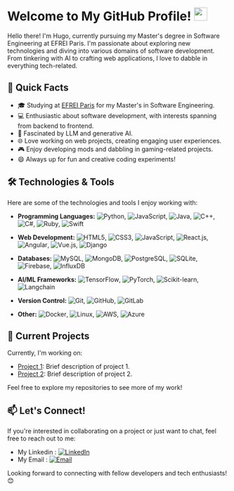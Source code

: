 # Welcome to My GitHub Profile! <img src="https://media.giphy.com/media/hvRJCLFzcasrR4ia7z/giphy.gif" width="30px"/>

Hello there!
I'm Hugo, currently pursuing my Master's degree in Software Engineering at EFREI Paris. I'm passionate about exploring new technologies and diving into various domains of software development. From tinkering with AI to crafting web applications, I love to dabble in everything tech-related.

## 🚀 Quick Facts

- 🎓 Studying at [EFREI Paris](https://www.efrei.fr/) for my Master's in Software Engineering.
- 💻 Enthusiastic about software development, with interests spanning from backend to frontend.
- 🤖 Fascinated by LLM and generative AI.
- 🌐 Love working on web projects, creating engaging user experiences.
- 🎮 Enjoy developing mods and dabbling in gaming-related projects.
- 😄 Always up for fun and creative coding experiments!

## 🛠️ Technologies & Tools

Here are some of the technologies and tools I enjoy working with:

- **Programming Languages:** ![Python](https://img.shields.io/badge/-Python-3776AB?style=flat-square&logo=python&logoColor=white), ![JavaScript](https://img.shields.io/badge/-JavaScript-F7DF1E?style=flat-square&logo=javascript&logoColor=black), ![Java](https://img.shields.io/badge/-Java-007396?style=flat-square&logo=java&logoColor=white), ![C++](https://img.shields.io/badge/-C++-00599C?style=flat-square&logo=c%2B%2B&logoColor=white), ![C#](https://img.shields.io/badge/-C%23-239120?style=flat-square&logo=c-sharp&logoColor=white), ![Ruby](https://img.shields.io/badge/-Ruby-CC342D?style=flat-square&logo=ruby&logoColor=white), ![Swift](https://img.shields.io/badge/-Swift-FA7343?style=flat-square&logo=swift&logoColor=white)

- **Web Development:** ![HTML5](https://img.shields.io/badge/-HTML5-E34F26?style=flat-square&logo=html5&logoColor=white), ![CSS3](https://img.shields.io/badge/-CSS3-1572B6?style=flat-square&logo=css3&logoColor=white), ![JavaScript](https://img.shields.io/badge/-JavaScript-F7DF1E?style=flat-square&logo=javascript&logoColor=black), ![React.js](https://img.shields.io/badge/-React.js-61DAFB?style=flat-square&logo=react&logoColor=white), ![Angular](https://img.shields.io/badge/-Angular-DD0031?style=flat-square&logo=angular&logoColor=white), ![Vue.js](https://img.shields.io/badge/-Vue.js-4FC08D?style=flat-square&logo=vue.js&logoColor=white), ![Django](https://img.shields.io/badge/-Django-092E20?style=flat-square&logo=django&logoColor=white)

- **Databases:** ![MySQL](https://img.shields.io/badge/-MySQL-4479A1?style=flat-square&logo=mysql&logoColor=white), ![MongoDB](https://img.shields.io/badge/-MongoDB-47A248?style=flat-square&logo=mongodb&logoColor=white), ![PostgreSQL](https://img.shields.io/badge/-PostgreSQL-336791?style=flat-square&logo=postgresql&logoColor=white), ![SQLite](https://img.shields.io/badge/-SQLite-003B57?style=flat-square&logo=sqlite&logoColor=white), ![Firebase](https://img.shields.io/badge/-Firebase-FFCA28?style=flat-square&logo=firebase&logoColor=black), ![InfluxDB](https://img.shields.io/badge/-InfluxDB-22ADF6?style=flat-square&logo=influxdb&logoColor=white)

- **AI/ML Frameworks:** ![TensorFlow](https://img.shields.io/badge/-TensorFlow-FF6F00?style=flat-square&logo=tensorflow&logoColor=white), ![PyTorch](https://img.shields.io/badge/-PyTorch-EE4C2C?style=flat-square&logo=pytorch&logoColor=white), ![Scikit-learn](https://img.shields.io/badge/-Scikit--learn-F7931E?style=flat-square&logo=scikit-learn&logoColor=white), ![Langchain](https://img.shields.io/badge/-Langchain-333333?style=flat-square)


- **Version Control:** ![Git](https://img.shields.io/badge/-Git-F05032?style=flat-square&logo=git&logoColor=white), ![GitHub](https://img.shields.io/badge/-GitHub-181717?style=flat-square&logo=github&logoColor=white), ![GitLab](https://img.shields.io/badge/-GitLab-FCA121?style=flat-square&logo=gitlab&logoColor=white)

- **Other:** ![Docker](https://img.shields.io/badge/-Docker-2496ED?style=flat-square&logo=docker&logoColor=white), ![Linux](https://img.shields.io/badge/-Linux-FCC624?style=flat-square&logo=linux&logoColor=black), ![AWS](https://img.shields.io/badge/-AWS-232F3E?style=flat-square&logo=amazon-aws&logoColor=white), ![Azure](https://img.shields.io/badge/-Azure-0089D6?style=flat-square&logo=microsoft-azure&logoColor=white)


## 🌱 Current Projects

Currently, I'm working on:

- [Project 1](link-to-project-1): Brief description of project 1.
- [Project 2](link-to-project-2): Brief description of project 2.

Feel free to explore my repositories to see more of my work!

## 📫 Let's Connect!

If you're interested in collaborating on a project or just want to chat, feel free to reach out to me:

- My Linkedin : [![LinkedIn](https://img.shields.io/badge/-LinkedIn-0077B5?style=flat-square&logo=linkedin&logoColor=white)](https://www.linkedin.com/in/hugo-parmentier-2837b71b6/)
- My Email    : [![Email](https://img.shields.io/badge/-Email-D14836?style=flat-square&logo=gmail&logoColor=white)](mailto:hugo.parmentier@efrei.net)

Looking forward to connecting with fellow developers and tech enthusiasts! 😊
